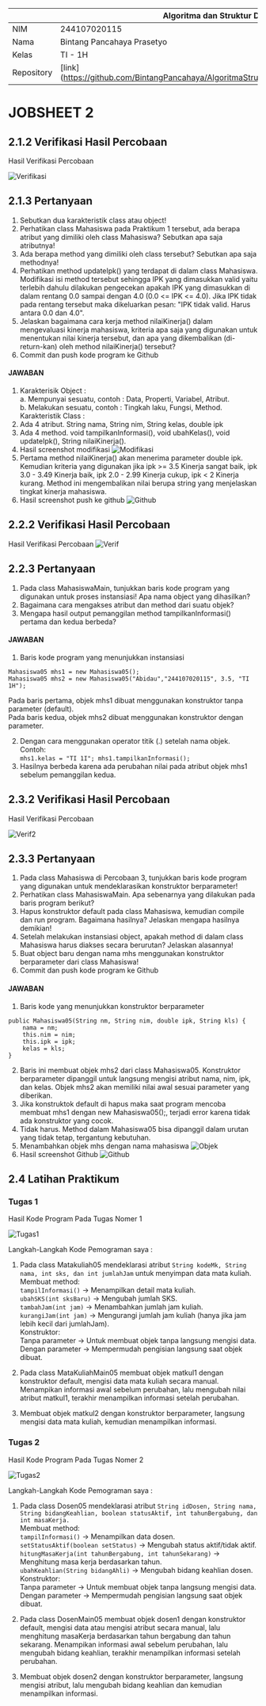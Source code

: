 |  | Algoritma dan Struktur Data |
|--|--|
| NIM |  244107020115|
| Nama |  Bintang Pancahaya Prasetyo |
| Kelas | TI - 1H |
| Repository | [link] (https://github.com/BintangPancahaya/AlgoritmaStrukturData/tree/main/Jobsheet2) |

# JOBSHEET 2

## 2.1.2 Verifikasi Hasil Percobaan

Hasil Verifikasi Percobaan

![Verifikasi](img/error.png)

## 2.1.3 Pertanyaan

1. Sebutkan dua karakteristik class atau object!
2. Perhatikan class Mahasiswa pada Praktikum 1 tersebut, ada berapa atribut yang dimiliki oleh class
Mahasiswa? Sebutkan apa saja atributnya!
3. Ada berapa method yang dimiliki oleh class tersebut? Sebutkan apa saja methodnya!
4. Perhatikan method updateIpk() yang terdapat di dalam class Mahasiswa. Modifikasi isi method
tersebut sehingga IPK yang dimasukkan valid yaitu terlebih dahulu dilakukan pengecekan apakah
IPK yang dimasukkan di dalam rentang 0.0 sampai dengan 4.0 (0.0 <= IPK <= 4.0). Jika IPK tidak
pada rentang tersebut maka dikeluarkan pesan: "IPK tidak valid. Harus antara 0.0 dan 4.0".
5. Jelaskan bagaimana cara kerja method nilaiKinerja() dalam mengevaluasi kinerja mahasiswa,
kriteria apa saja yang digunakan untuk menentukan nilai kinerja tersebut, dan apa yang
dikembalikan (di-return-kan) oleh method nilaiKinerja() tersebut?
6. Commit dan push kode program ke Github


#### JAWABAN

1. Karakterisik Object :  
a. Mempunyai sesuatu, contoh : Data, Properti, Variabel, Atribut.  
b. Melakukan sesuatu, contoh : Tingkah laku, Fungsi, Method.  
Karakteristik Class :
2. Ada 4 atribut. String nama, String nim, String kelas, double ipk
3. Ada 4 method. void tampilkanInformasi(), void ubahKelas(), void updateIpk(), String nilaiKinerja().
4. Hasil screenshot modifikasi 
![Modifikasi](img/Modifikasi4.png)
5. Pertama method nilaiKinerja() akan menerima parameter double ipk. Kemudian kriteria yang digunakan jika ipk >= 3.5 Kinerja sangat baik, ipk 3.0 - 3.49 Kinerja baik, ipk 2.0 - 2.99 Kinerja cukup, ipk < 2 Kinerja kurang. Method ini mengembalikan nilai berupa string yang menjelaskan tingkat kinerja mahasiswa.
6. Hasil screenshot push ke github
![Github](img/Github1.png)

## 2.2.2 Verifikasi Hasil Percobaan

Hasil Verifikasi Percobaan
![Verif](img/Verifikasi.png)

## 2.2.3 Pertanyaan

1. Pada class MahasiswaMain, tunjukkan baris kode program yang digunakan untuk proses
instansiasi! Apa nama object yang dihasilkan?
2. Bagaimana cara mengakses atribut dan method dari suatu objek?
3. Mengapa hasil output pemanggilan method tampilkanInformasi() pertama dan kedua berbeda?

#### JAWABAN

1. Baris kode program yang menunjukkan instansiasi
```
Mahasiswa05 mhs1 = new Mahasiswa05(); 
Mahasiswa05 mhs2 = new Mahasiswa05("Abidau","244107020115", 3.5, "TI 1H");
```
Pada baris pertama, objek mhs1 dibuat menggunakan konstruktor tanpa parameter (default).  
Pada baris kedua, objek mhs2 dibuat menggunakan konstruktor dengan parameter.

2. Dengan cara menggunakan operator titik (.) setelah nama objek. Contoh:   
`mhs1.kelas = "TI 1I";
mhs1.tampilkanInformasi();`
3. Hasilnya berbeda karena ada perubahan nilai pada atribut objek mhs1 sebelum pemanggilan kedua.

## 2.3.2 Verifikasi Hasil Percobaan

Hasil Verifikasi Percobaan

![Verif2](img/Verifikasi2.png)

## 2.3.3 Pertanyaan

1. Pada class Mahasiswa di Percobaan 3, tunjukkan baris kode program yang digunakan untuk
mendeklarasikan konstruktor berparameter!
2. Perhatikan class MahasiswaMain. Apa sebenarnya yang dilakukan pada baris program
berikut?
3. Hapus konstruktor default pada class Mahasiswa, kemudian compile dan run program.
Bagaimana hasilnya? Jelaskan mengapa hasilnya demikian!
4. Setelah melakukan instansiasi object, apakah method di dalam class Mahasiswa harus diakses
secara berurutan? Jelaskan alasannya!
5. Buat object baru dengan nama mhs<NamaMahasiswa> menggunakan konstruktor
berparameter dari class Mahasiswa!
6. Commit dan push kode program ke Github

#### JAWABAN

1. Baris kode yang menunjukkan konstruktor berparameter
```
public Mahasiswa05(String nm, String nim, double ipk, String kls) {
    nama = nm;
    this.nim = nim;
    this.ipk = ipk;
    kelas = kls;
}
```
2. Baris ini membuat objek mhs2 dari class Mahasiswa05.
Konstruktor berparameter dipanggil untuk langsung mengisi atribut nama, nim, ipk, dan kelas.
Objek mhs2 akan memiliki nilai awal sesuai parameter yang diberikan.
3. Jika konstruktok default di hapus maka saat program mencoba membuat mhs1 dengan new Mahasiswa05();, terjadi error karena tidak ada konstruktor yang cocok.
4. Tidak harus. Method dalam Mahasiswa05 bisa dipanggil dalam urutan yang tidak tetap, tergantung kebutuhan.
5. Menambahkan objek mhs dengan nama mahasiswa
![Objek](img/Objek.png)
6. Hasil screenshot Github
![Github](img/Github2.png)


## 2.4 Latihan Praktikum
### Tugas 1

Hasil Kode Program Pada Tugas Nomer 1

![Tugas1](img/Tugas1.png)

Langkah-Langkah Kode Pemograman saya :
1. Pada class Matakuliah05 mendeklarasi atribut `String kodeMk, String nama, int sks, dan int jumlahJam` untuk menyimpan data mata kuliah.  
Membuat method:  
`tampilInformasi()` → Menampilkan detail mata kuliah.  
`ubahSKS(int sksBaru)` → Mengubah jumlah SKS.  
`tambahJam(int jam)` → Menambahkan jumlah jam kuliah.  
`kurangiJam(int jam)` → Mengurangi jumlah jam kuliah (hanya jika jam lebih kecil dari jumlahJam).  
Konstruktor:  
Tanpa parameter → Untuk membuat objek tanpa langsung mengisi data.  
Dengan parameter → Mempermudah pengisian langsung saat objek dibuat.

2. Pada class MataKuliahMain05 membuat objek matkul1 dengan konstruktor default, mengisi data mata kuliah secara manual. Menampikan informasi awal sebelum perubahan, lalu mengubah nilai atribut matkul1, terakhir menampilkan informasi setelah perubahan.

3. Membuat objek matkul2 dengan konstruktor berparameter, langsung mengisi data mata kuliah, kemudian menampilkan informasi.

### Tugas 2

Hasil Kode Program Pada Tugas Nomer 2

![Tugas2](img/Tugas2.png)

Langkah-Langkah Kode Pemograman saya :
1. Pada class Dosen05 mendeklarasi atribut `String idDosen, String nama, String bidangKeahlian, boolean statusAktif, int tahunBergabung, dan int masaKerja.`  
Membuat method:  
`tampilInformasi()` → Menampilkan data dosen.  
`setStatusAktif(boolean setStatus)` → Mengubah status aktif/tidak aktif.  
`hitungMasaKerja(int tahunBergabung, int tahunSekarang)` → Menghitung masa kerja berdasarkan tahun.  
`ubahKeahlian(String bidangAhli)` → Mengubah bidang keahlian dosen.  
Konstruktor:  
Tanpa parameter → Untuk membuat objek tanpa langsung mengisi data.  
Dengan parameter → Mempermudah pengisian langsung saat objek dibuat.

2. Pada class DosenMain05 membuat objek dosen1 dengan konstruktor default, mengisi data atau mengisi atribut secara manual, lalu menghitung masaKerja berdasarkan tahun bergabung dan tahun sekarang. Menampikan informasi awal sebelum perubahan, lalu mengubah bidang keahlian, terakhir menampilkan informasi setelah perubahan.

3. Membuat objek dosen2 dengan konstruktor berparameter, langsung mengisi atribut, lalu mengubah bidang keahlian dan kemudian menampilkan informasi.